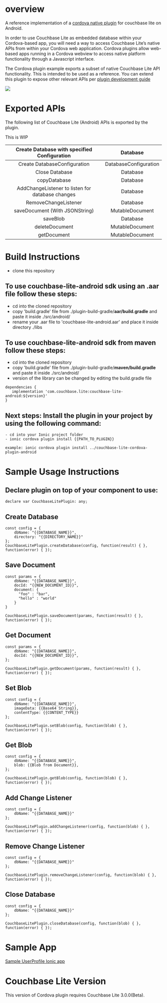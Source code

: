 # overview
A reference implementation of a [cordova native plugin](https://cordova.apache.org/docs/en/10.x/guide/hybrid/plugins/index.html) for couchbase lite on Android. 

In order to use Couchbase Lite as embedded database within your Cordova-based app, you will need a way to access Couchbase Lite’s native APIs from within your Cordova web application. Cordova plugins allow web-based apps running in a Cordova webview to access native platform functionality through a Javascript interface.

The Cordova plugin example exports a subset of native Couchbase Lite API functionality. This is intended to be used as a reference. You can extend this plugin to expose other relevant APIs per [plugin development guide](https://cordova.apache.org/docs/en/10.x/guide/platforms/android/plugin.html) 

![](https://i0.wp.com/blog.couchbase.com/wp-content/uploads/2018/10/JS-stuff.jpg?w=900)
# Exported APIs
The following list of Couchbase Lite (Android) APIs is exported by the plugin. 

This is WIP

| Create Database with specified Configuration | Database |
| :---: | :---: |
| Create DatabaseConfiguration | DatabaseConfiguration |
| Close Database | Database |
| copyDatabase | Database |
| AddChangeListener to listen for database changes | Database |
| RemoveChangeListener | Database |
| saveDocument (With JSONString) | MutableDocument |
| saveBlob  | Database |
| deleteDocument | MutableDocument |
| getDocument | MutableDocument |

# Build Instructions
- clone this repository

## To use couchbase-lite-android sdk using an .aar file follow these steps:
- cd into the cloned repository
- copy 'build.gradle' file from ./plugin-build-gradle/**aar/build.gradle** and paste it inside ./src/android/
- rename your .aar file to 'couchbase-lite-android.aar' and place it inside directory ./libs 

## To use couchbase-lite-android sdk from maven follow these steps:
- cd into the cloned repository
- copy 'build.gradle' file from ./plugin-build-gradle/**maven/build.gradle** and paste it inside ./src/android/
- version of the library can be changed by editing the build.gradle file
 ```
 dependencies {
    implementation 'com.couchbase.lite:couchbase-lite-android:${version}'
 }
```

## Next steps: Install the plugin in your project by using the following command:

```
- cd into your Ionic project folder
- ionic cordova plugin install {{PATH_TO_PLUGIN}}

example: ionic cordova plugin install ../couchbase-lite-cordova-plugin-android

```

# Sample Usage Instructions

## Declare plugin on top of your component to use: 

```declare var CouchbaseLitePlugin: any;```

## Create Database 
```
const config = {
    dbName: "{{DATABASE_NAME}}",
    directory: "{{DIRECTORY_NAME}}"
};
CouchbaseLitePlugin.createDatabase(config, function(result) { }, function(error) { });
```

## Save Document
```
const params = {
    dbName: "{{DATABASE_NAME}}",
    docId: "{{NEW_DOCUMENT_ID}}",
    document: {
      "foo" : "bar",
      "hello" : "world"
    }
}

CouchbaseLitePlugin.saveDocument(params, function(result) { }, function(error) { });
```

## Get Document 
```
const params = {
    dbName: "{{DATABASE_NAME}}",
    docId: "{{NEW_DOCUMENT_ID}}",
};

CouchbaseLitePlugin.getDocument(params, function(result) { }, function(error) { });
```


## Set Blob

```
const config = {
    dbName: "{{DATABASE_NAME}}",
    imageData: {{Base64 String}},
    contentType: {{CONTENT_TYPE}}
};

CouchbaseLitePlugin.setBlob(config, function(blob) { }, function(error) { });

```


## Get Blob

```
const config = {
    dbName: "{{DATABASE_NAME}}",
    blob: {{Blob from Document}},
};

CouchbaseLitePlugin.getBlob(config, function(blob) { }, function(error) { });

```

## Add Change Listener

```
const config = {
    dbName: "{{DATABASE_NAME}}"
};

CouchbaseLitePlugin.addChangeListener(config, function(blob) { }, function(error) { });

```

## Remove Change Listener

```
const config = {
    dbName: "{{DATABASE_NAME}}"
};

CouchbaseLitePlugin.removeChangeListener(config, function(blob) { }, function(error) { });

```

## Close Database

```
const config = {
    dbName: "{{DATABASE_NAME}}"
};

CouchbaseLitePlugin.closeDatabase(config, function(blob) { }, function(error) { });

```
# Sample App

[Sample UserProfile Ionic app](https://github.com/rajagp/userprofile-couchbase-mobile-cordova-android/tree/main/standalone) 

# Couchbase Lite Version
This version of Cordova plugin requires Couchbase Lite 3.0.0(Beta).

